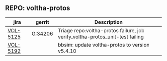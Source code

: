 

REPO: voltha-protos
-------------------

| jira | gerrit | Description |
| -----| ------ | ------------|
| [VOL-5125](https://jira.opencord.org/browse/VOL-5122) | [G:34206](https://gerrit.opencord.orlg/c/voltha-protos/+/34206) | Triage repo:voltha-protos failure, job verify_voltha-protos_unit-test failing </code>|
| [VOL-5192](https://jira.opencord.org/browse/VOL-5192) | | bbsim: update voltha-protos to version v5.4.10 |